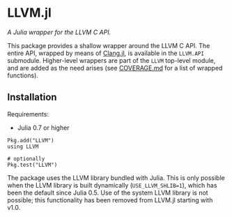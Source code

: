 # LLVM.jl

*A Julia wrapper for the LLVM C API.*

This package provides a shallow wrapper around the LLVM C API. The entire API, wrapped by
means of [Clang.jl](https://github.com/ihnorton/Clang.jl/), is available in the `LLVM.API`
submodule. Higher-level wrappers are part of the `LLVM` top-level module, and are added as
the need arises (see
[COVERAGE.md](https://github.com/maleadt/LLVM.jl/blob/master/COVERAGE.md) for a list of
wrapped functions).


## Installation

Requirements:

* Julia 0.7 or higher

```
Pkg.add("LLVM")
using LLVM

# optionally
Pkg.test("LLVM")
```

The package uses the LLVM library bundled with Julia. This is only possible when
the LLVM library is built dynamically (`USE_LLVM_SHLIB=1`), which has been the
default since Julia 0.5. Use of the system LLVM library is not possible; this
functionality has been removed from LLVM.jl starting with v1.0.

